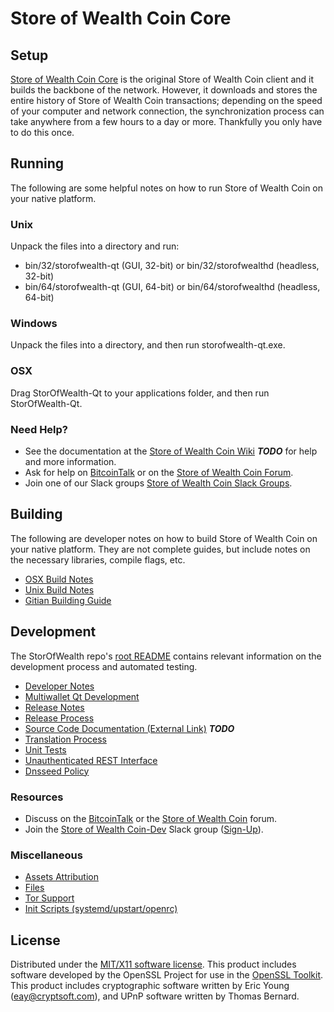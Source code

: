 Store of Wealth Coin Core
=====================

Setup
---------------------
[Store of Wealth Coin Core](http://storofwealth.org/wallet) is the original Store of Wealth Coin client and it builds the backbone of the network. However, it downloads and stores the entire history of Store of Wealth Coin transactions; depending on the speed of your computer and network connection, the synchronization process can take anywhere from a few hours to a day or more. Thankfully you only have to do this once.

Running
---------------------
The following are some helpful notes on how to run Store of Wealth Coin on your native platform.

### Unix

Unpack the files into a directory and run:

- bin/32/storofwealth-qt (GUI, 32-bit) or bin/32/storofwealthd (headless, 32-bit)
- bin/64/storofwealth-qt (GUI, 64-bit) or bin/64/storofwealthd (headless, 64-bit)

### Windows

Unpack the files into a directory, and then run storofwealth-qt.exe.

### OSX

Drag StorOfWealth-Qt to your applications folder, and then run StorOfWealth-Qt.

### Need Help?

* See the documentation at the [Store of Wealth Coin Wiki](https://en.bitcoin.it/wiki/Main_Page) ***TODO***
for help and more information.
* Ask for help on [BitcoinTalk](https://bitcointalk.org/index.php?topic=1262920.0) or on the [Store of Wealth Coin Forum](http://forum.storofwealth.org/).
* Join one of our Slack groups [Store of Wealth Coin Slack Groups](https://storofwealth.org/slack-logins/).

Building
---------------------
The following are developer notes on how to build Store of Wealth Coin on your native platform. They are not complete guides, but include notes on the necessary libraries, compile flags, etc.

- [OSX Build Notes](build-osx.md)
- [Unix Build Notes](build-unix.md)
- [Gitian Building Guide](gitian-building.md)

Development
---------------------
The StorOfWealth repo's [root README](https://github.com/StorOfWealth-Project/StorOfWealth/blob/master/README.md) contains relevant information on the development process and automated testing.

- [Developer Notes](developer-notes.md)
- [Multiwallet Qt Development](multiwallet-qt.md)
- [Release Notes](release-notes.md)
- [Release Process](release-process.md)
- [Source Code Documentation (External Link)](https://dev.visucore.com/bitcoin/doxygen/) ***TODO***
- [Translation Process](translation_process.md)
- [Unit Tests](unit-tests.md)
- [Unauthenticated REST Interface](REST-interface.md)
- [Dnsseed Policy](dnsseed-policy.md)

### Resources

* Discuss on the [BitcoinTalk](https://bitcointalk.org/index.php?topic=1262920.0) or the [Store of Wealth Coin](http://forum.storofwealth.org/) forum.
* Join the [Store of Wealth Coin-Dev](https://storofwealth-dev.slack.com/) Slack group ([Sign-Up](https://storofwealth-dev.herokuapp.com/)).

### Miscellaneous
- [Assets Attribution](assets-attribution.md)
- [Files](files.md)
- [Tor Support](tor.md)
- [Init Scripts (systemd/upstart/openrc)](init.md)

License
---------------------
Distributed under the [MIT/X11 software license](http://www.opensource.org/licenses/mit-license.php).
This product includes software developed by the OpenSSL Project for use in the [OpenSSL Toolkit](https://www.openssl.org/). This product includes
cryptographic software written by Eric Young ([eay@cryptsoft.com](mailto:eay@cryptsoft.com)), and UPnP software written by Thomas Bernard.
